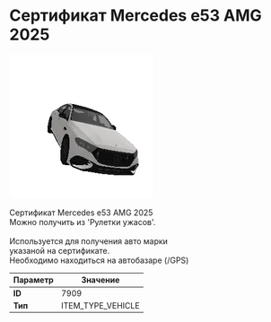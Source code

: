 # Сертификат Mercedes e53 AMG 2025

![Item Image](../img/7909.webp?raw=true)

Сертификат Mercedes e53 AMG 2025<br>Можно получить из 'Рулетки ужасов'.<br><br>Используется для получения авто марки <br>указаной на сертификате.<br>Необходимо находиться на автобазаре (/GPS)


| Параметр | Значение |
|----------|----------|
| **ID** | 7909 |
| **Тип** | ITEM_TYPE_VEHICLE |

